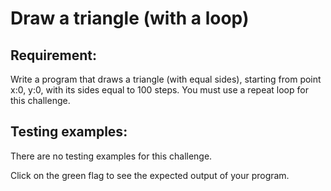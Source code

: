# Draw a triangle (with a loop)

## Requirement:

Write a program that draws a triangle (with equal sides), starting from point x:0, y:0, with its sides equal to 100 steps. You must use a repeat loop for this challenge.

## Testing examples:

There are no testing examples for this challenge.

Click on the green flag to see the expected output of your program.
